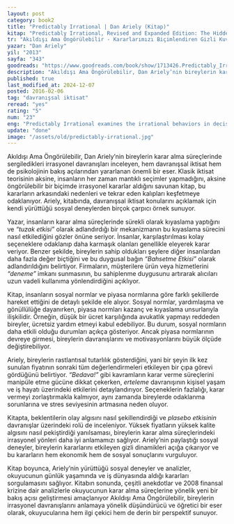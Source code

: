 ```yaml
---
layout: post
category: book2
title: "Predictably Irrational | Dan Ariely (Kitap)"
kitap: "Predictably Irrational, Revised and Expanded Edition: The Hidden Forces That Shape Our Decisions"
tr: "Akıldışı Ama Öngörülebilir - Kararlarımızı Biçimlendiren Gizli Kuvvetler"
yazar: "Dan Ariely"
yil: "2013"
sayfa: "343"
goodreads: "https://www.goodreads.com/book/show/1713426.Predictably_Irrational"
description: "Akıldışı Ama Öngörülebilir, Dan Ariely’nin bireylerin karar alma süreçlerindeki irrasyonel davranışları ve bu davranışların öngörülebilir kalıplarını inceliyor. Davranışsal iktisat ve psikolojiden beslenen kitap, insan davranışlarını anlamak için çarpıcı sosyal deneylere dayanarak yeni bir perspektif sunuyor."
published: true
last_modified_at: 2024-12-07
posted: 2016-02-06
tag: "davranışsal iktisat"
reread: "yes"
rating: "5"
num: "23"
eng: "Predictably Irrational examines the irrational behaviors in decision-making processes and their predictable patterns, as explored by Dan Ariely. Drawing from behavioral economics and psychology, the book offers a fresh perspective on human behavior through compelling social experiments."
update: "done"
image: "/assets/old/predictably-irrational.jpg"
---
```


Akıldışı Ama Öngörülebilir, Dan Ariely’nin bireylerin karar alma süreçlerinde sergiledikleri irrasyonel davranışları inceleyen, hem davranışsal iktisat hem de psikolojinin bakış açılarından yararlanan önemli bir eser. Klasik iktisat teorisinin aksine, insanların her zaman mantıklı seçimler yapmadığını, aksine öngörülebilir bir biçimde irrasyonel kararlar aldığını savunan kitap, bu kararların arkasındaki nedenleri ve tekrar eden kalıpları keşfetmeye odaklanıyor. Ariely, kitabında, davranışsal iktisat konularını açıklamak için kendi yürüttüğü sosyal deneylerden birçok çarpıcı örnek sunuyor.

Yazar, insanların karar alma süreçlerinde sürekli olarak kıyaslama yaptığını ve _“tuzak etkisi”_ olarak adlandırdığı bir mekanizmanın bu kıyaslama sürecini nasıl etkilediğini gözler önüne seriyor. İnsanlar, karşılaştırılması kolay seçeneklere odaklanıp daha karmaşık olanları genellikle eleyerek karar veriyor. Benzer şekilde, bireylerin sahip oldukları şeylere diğer insanlardan daha fazla değer biçtiğini ve bu duygusal bağın _“Bahsetme Etkisi”_ olarak adlandırıldığını belirtiyor. Firmaların, müşterilere ürün veya hizmetlerini _“deneme”_ imkanı sunmasının, bu sahiplenme duygusunu artırarak alıcıları uzun vadeli kullanıma yönlendirdiğini açıklıyor.

Kitap, insanların sosyal normlar ve piyasa normlarına göre farklı şekillerde hareket ettiğini de detaylı şekilde ele alıyor. Sosyal normlar, yardımlaşma ve gönüllülüğe dayanırken, piyasa normları kazanç ve kıyaslama unsurlarıyla ilişkilidir. Örneğin, düşük bir ücret karşılığında avukatlık yapmayı reddeden bireyler, ücretsiz yardım etmeyi kabul edebiliyor. Bu durum, sosyal normların daha etkili olduğu durumları açıkça gösteriyor. Ancak piyasa normlarının devreye girmesi, bireylerin davranışlarını ve motivasyonlarını büyük ölçüde değiştirebiliyor.

Ariely, bireylerin rastlantısal tutarlılık gösterdiğini, yani bir şeyin ilk kez sunulan fiyatının sonraki tüm değerlendirmeleri etkileyen bir çıpa görevi gördüğünü belirtiyor. _“Bedava!”_ gibi kavramların karar verme süreçlerini manipüle etme gücüne dikkat çekerken, _erteleme_ davranışının kişisel yaşam ve iş hayatı üzerindeki etkilerini detaylandırıyor. Seçeneklerin fazlalığı, karar vermeyi zorlaştırmakla kalmıyor, aynı zamanda bireylerde odaklanma sorunlarına ve stres seviyesinin artmasına neden oluyor.

Kitapta, beklentilerin olay algısını nasıl şekillendirdiği ve _plasebo etkisinin_ davranışlar üzerindeki rolü de inceleniyor. Yüksek fiyatların yüksek kalite algısını nasıl pekiştirdiği yanılsaması, bireylerin karar alma süreçlerindeki irrasyonel yönleri daha iyi anlamamızı sağlıyor. Ariely’nin paylaştığı sosyal deneyler, bireylerin kararlarını etkileyen gizli dinamikleri açığa çıkarıyor ve bu kararların hem ekonomik hem de sosyal sonuçlarını vurguluyor.

Kitap boyunca, Ariely’nin yürüttüğü sosyal deneyler ve analizler, okuyucunun günlük yaşamında ve iş dünyasında aldığı kararları sorgulamasını sağlıyor. Kitabın sonunda, çeşitli anekdotlar ve 2008 finansal krizine dair analizlerle okuyucunun karar alma süreçlerine yönelik yeni bir bakış açısı geliştirmesi amaçlanıyor Akıldışı Ama Öngörülebilir, bireylerin irrasyonel davranışlarını anlamaya yönelik düşündürücü ve öğretici bir eser olarak, okuyucularına hem ilgi çekici hem de derin bir perspektif sunuyor.
